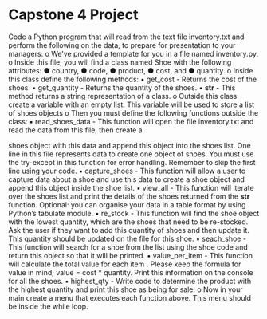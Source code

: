 # Capstone 4 Project

Code a Python program that will read from the text file inventory.txt and perform the following on the data, to prepare for presentation to your managers:
o We’ve provided a template for you in a file named inventory.py.
o Inside this file, you will find a class named Shoe with the following attributes:
● country,
● code,
● product,
● cost, and
● quantity.
o Inside this class define the following methods:
▪ get_cost - Returns the cost of the shoes.
▪ get_quantity - Returns the quantity of the shoes.
▪ __str__ - This method returns a string representation of a class.
o Outside this class create a variable with an empty list. This variable will be used to store a list of shoes objects
o Then you must define the following functions outside the class:
▪ read_shoes_data - This function will open the file inventory.txt and read the data from this file, then create a
 
shoes object with this data and append this object into the shoes list. One line in this file represents data to create one object of shoes. You must use the try-except in this function for error handling. Remember to skip the first line using your code.
▪ capture_shoes - This function will allow a user to capture data about a shoe and use this data to create a shoe object and append this object inside the shoe list.
▪ view_all - This function will iterate over the shoes list and print the details of the shoes returned from the __str__ function. Optional: you can organise your data in a table format by using Python’s tabulate module.
▪ re_stock - This function will find the shoe object with the lowest quantity, which are the shoes that need to be re-stocked. Ask the user if they want to add this quantity of shoes and then update it. This quantity should be updated on the file for this shoe.
▪ seach_shoe - This function will search for a shoe from the list using the shoe code and return this object so that it will be printed.
▪ value_per_item - This function will calculate the total value for each item . Please keep the formula for value in mind; value = cost * quantity. Print this information on the console for all the shoes.
▪ highest_qty - Write code to determine the product with the highest quantity and print this shoe as being for sale.
o Now in your main create a menu that executes each function above. This menu should be inside the while loop. 
